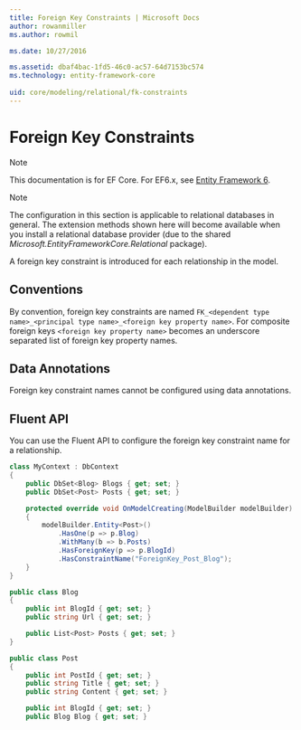 ```yaml
---
title: Foreign Key Constraints | Microsoft Docs
author: rowanmiller
ms.author: rowmil

ms.date: 10/27/2016

ms.assetid: dbaf4bac-1fd5-46c0-ac57-64d7153bc574
ms.technology: entity-framework-core
 
uid: core/modeling/relational/fk-constraints
---
```

# Foreign Key Constraints

> [!NOTE]
> This documentation is for EF Core. For EF6.x, see [Entity Framework 6](../../../ef6/index.md).

> [!NOTE]
> The configuration in this section is applicable to relational databases in general. The extension methods shown here will become available when you install a relational database provider (due to the shared *Microsoft.EntityFrameworkCore.Relational* package).

A foreign key constraint is introduced for each relationship in the model.

## Conventions

By convention, foreign key constraints are named `FK_<dependent type name>_<principal type name>_<foreign key property name>`. For composite foreign keys `<foreign key property name>` becomes an underscore separated list of foreign key property names.

## Data Annotations

Foreign key constraint names cannot be configured using data annotations.

## Fluent API

You can use the Fluent API to configure the foreign key constraint name for a relationship.

<!-- [!code-csharp[Main](samples/core/relational/Modeling/FluentAPI/Samples/Relational/RelationshipConstraintName.cs?highlight=12)] -->
````csharp
class MyContext : DbContext
{
    public DbSet<Blog> Blogs { get; set; }
    public DbSet<Post> Posts { get; set; }

    protected override void OnModelCreating(ModelBuilder modelBuilder)
    {
        modelBuilder.Entity<Post>()
            .HasOne(p => p.Blog)
            .WithMany(b => b.Posts)
            .HasForeignKey(p => p.BlogId)
            .HasConstraintName("ForeignKey_Post_Blog");
    }
}

public class Blog
{
    public int BlogId { get; set; }
    public string Url { get; set; }

    public List<Post> Posts { get; set; }
}

public class Post
{
    public int PostId { get; set; }
    public string Title { get; set; }
    public string Content { get; set; }

    public int BlogId { get; set; }
    public Blog Blog { get; set; }
````
